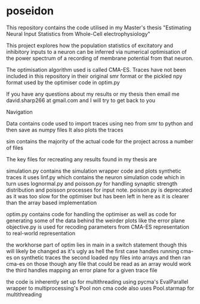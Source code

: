 # poseidon

This repository contains the code utilised in my Master's thesis "Estimating Neural Input Statistics from Whole-Cell electrophysiology"

This project explores how the population statistics of excitatory and inhibitory inputs to a neuron can
be inferred via numerical optimisation of the power spectrum of a recording of membrane potential from
that neuron.

The optimisation algorithm used is called CMA-ES.
Traces have not been included in this repository in their original smr format or the pickled npy format
used by the optimiser code in optim.py

If you have any questions about my results or my thesis then email me  david.sharp266 at gmail.com and I will try to get back to you

Navigation

Data contains code used to import traces using neo from smr to python and then save as numpy files
It also plots the traces

sim contains the majority of the actual code for the project across a number of files

The key files for recreating any results found in my thesis are

simulation.py contains the simulation wrapper code and plots synthetic traces
    it uses linf.py which contains the neuron simulation code
    which in turn uses lognormal.py and poisson.py for handling synaptic strength distribution and poisson processes for input
        note. poisson.py is deprecated as it was too slow for the optimiser but has been left in here as it is clearer than the array based
        implementation

optim.py contains code for handling the optimiser as well as code for generating some of the data behind the weirder plots like the error plane
    objective.py is used for recoding parameters from CMA-ES representation to real-world representation
    
the workhorse part of optim lies in main in a switch statement though this will likely be changed as it's ugly as hell
the first case handles running cma-es on synthetic traces
the second loaded npy files into arrays and then ran cma-es on those though any file that could be read as an array would work
the third handles mapping an error plane for a given trace file

the code is inherently set up for multithreading using pycma's EvalParallel wrapper to multiprocessing's Pool
non cma code also uses Pool.starmap for multithreading
